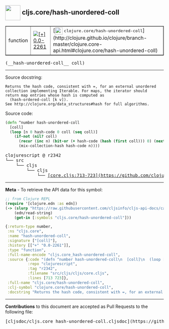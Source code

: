 ## <img width="48px" valign="middle" src="http://i.imgur.com/Hi20huC.png"> cljs.core/hash-unordered-coll

 <table border="1">
<tr>

<td>function</td>
<td><a href="https://github.com/cljsinfo/cljs-api-docs/tree/0.0-2261"><img valign="middle" alt="[+] 0.0-2261" src="https://img.shields.io/badge/+-0.0--2261-lightgrey.svg"></a> </td>
<td>
[<img height="24px" valign="middle" src="http://i.imgur.com/1GjPKvB.png"> <samp>clojure.core/hash-unordered-coll</samp>](http://clojure.github.io/clojure/branch-master/clojure.core-api.html#clojure.core/hash-unordered-coll)
</td>
</tr>
</table>

 <samp>
(__hash-unordered-coll__ coll)<br>
</samp>

---




Source docstring:

```
Returns the hash code, consistent with =, for an external unordered
collection implementing Iterable. For maps, the iterator should
return map entries whose hash is computed as
  (hash-ordered-coll [k v]).
See http://clojure.org/data_structures#hash for full algorithms.
```

Source code:

```clj
(defn ^number hash-unordered-coll
  [coll]
  (loop [n 0 hash-code 0 coll (seq coll)]
    (if-not (nil? coll)
      (recur (inc n) (bit-or (+ hash-code (hash (first coll))) 0) (next coll))
      (mix-collection-hash hash-code n))))
```

 <pre>
clojurescript @ r2342
└── src
    └── cljs
        └── cljs
            └── <ins>[core.cljs:713-723](https://github.com/clojure/clojurescript/blob/r2342/src/cljs/cljs/core.cljs#L713-L723)</ins>
</pre>


---

__Meta__ - To retrieve the API data for this symbol:

```clj
;; from Clojure REPL
(require '[clojure.edn :as edn])
(-> (slurp "https://raw.githubusercontent.com/cljsinfo/cljs-api-docs/catalog/cljs-api.edn")
    (edn/read-string)
    (get-in [:symbols "cljs.core/hash-unordered-coll"]))
```

```clj
{:return-type number,
 :ns "cljs.core",
 :name "hash-unordered-coll",
 :signature ["[coll]"],
 :history [["+" "0.0-2261"]],
 :type "function",
 :full-name-encode "cljs.core_hash-unordered-coll",
 :source {:code "(defn ^number hash-unordered-coll\n  [coll]\n  (loop [n 0 hash-code 0 coll (seq coll)]\n    (if-not (nil? coll)\n      (recur (inc n) (bit-or (+ hash-code (hash (first coll))) 0) (next coll))\n      (mix-collection-hash hash-code n))))",
          :repo "clojurescript",
          :tag "r2342",
          :filename "src/cljs/cljs/core.cljs",
          :lines [713 723]},
 :full-name "cljs.core/hash-unordered-coll",
 :clj-symbol "clojure.core/hash-unordered-coll",
 :docstring "Returns the hash code, consistent with =, for an external unordered\ncollection implementing Iterable. For maps, the iterator should\nreturn map entries whose hash is computed as\n  (hash-ordered-coll [k v]).\nSee http://clojure.org/data_structures#hash for full algorithms."}

```

---

__Contributions__ to this document are accepted as Pull Requests to the following file:

 <pre>
[cljsdoc/cljs.core_hash-unordered-coll.cljsdoc](https://github.com/cljsinfo/cljs-api-docs/blob/master/cljsdoc/cljs.core_hash-unordered-coll.cljsdoc)
</pre>

